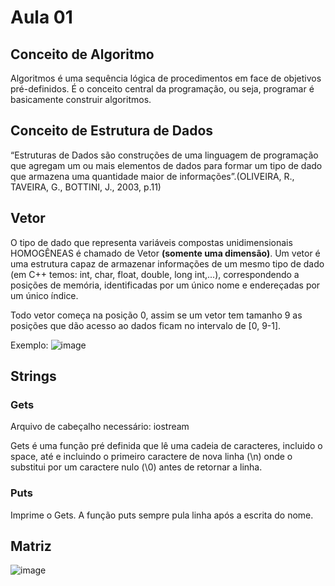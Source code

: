 # Aula 01
## Conceito de Algoritmo
Algoritmos é uma sequência lógica de procedimentos em face de objetivos pré-definidos. É o conceito central da programação, ou seja, programar é basicamente construir algoritmos.
## Conceito de Estrutura de Dados
“Estruturas de Dados são construções de uma linguagem de programação que agregam um ou mais elementos de dados para formar um tipo de dado que armazena uma quantidade maior de informações”.(OLIVEIRA, R., TAVEIRA, G., BOTTINI, J., 2003,  p.11)
## Vetor
O tipo de dado que representa variáveis compostas unidimensionais  HOMOGÊNEAS é chamado de Vetor **(somente uma dimensão)**. Um vetor é uma estrutura capaz de armazenar informações de um mesmo tipo de dado (em C++ temos: int, char,  float, double, long int,...), correspondendo a posições de memória, identificadas por um único nome e endereçadas por um único índice.

Todo vetor começa na posição 0, assim se um vetor tem tamanho 9 as posições que dão acesso ao dados ficam no intervalo de [0, 9-1].

Exemplo:
![image](https://github.com/raianecj/estrutura-de-dados/assets/39846447/941b9196-03c1-402e-a617-8131cc61fa33)
## Strings
### Gets
Arquivo de cabeçalho necessário: iostream

Gets é uma função pré definida que lê uma cadeia de caracteres, incluido o space, até e incluindo o primeiro caractere de nova linha (\n) onde o substitui por um caractere nulo (\0) antes de retornar a linha.
### Puts
Imprime o Gets. A função puts sempre pula linha após a escrita do nome.

## Matriz
![image](https://github.com/raianecj/estrutura-de-dados/assets/39846447/b897b2a9-fe6c-4d28-ad62-7643c6b60838)

